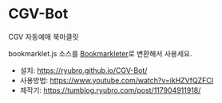 # CGV-Bot
CGV 자동예매 북마클릿

bookmarklet.js 소스를 [Bookmarkleter](http://chriszarate.github.io/bookmarkleter/)로 변환해서 사용세요.

- 설치: https://ryubro.github.io/CGV-Bot/
- 사용방법: https://www.youtube.com/watch?v=ikHZVfQZFCI
- 제작기: https://tumblog.ryubro.com/post/117904911918/
